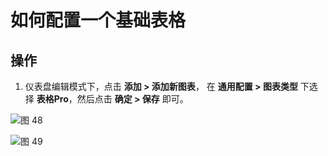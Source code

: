 # 如何配置一个基础表格

## 操作
1. 仪表盘编辑模式下，点击 **添加 > 添加新图表**， 在 **通用配置 > 图表类型** 下选择 **表格Pro**，然后点击 **确定 > 保存** 即可。

![图 48](/img/src/visulization/tablePro/baseTablePro/b4dda196a5530cafa24ae57012fe6551822e3af3b127841d63ff5069b55a8f13.png)  

![图 49](/img/src/visulization/tablePro/baseTablePro/56f2171df5cc0721ebc2e3e23a92e70dcf50676e09bc244331f30313c25bbd1a.png)  

